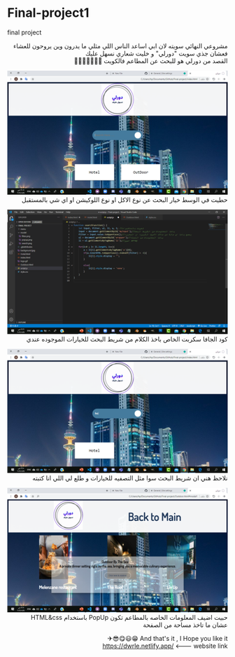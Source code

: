 # Final-project1
final project
<div dir="rtl">

مشروعي النهائي سويته لان ابي اساعد الناس اللي مثلي ما يدرون وين يروحون للعشاء <br> 
فعشان جذي سويت "دورلي" و خليت شعاري نسهل عليك <br>
القصد من دورلي هو للبحث عن المطاعم فالكويت 🍕🍔🍟🍿🌭🍗🥩 <br>

<img src="./model/search.png" ><br>
حطيت في الوسط خيار البحث عن نوع الاكل او نوع اللوكيشن او اي شي بالمستقبل <br> 

<img src="./model/Js.png"><br>
كود الجافا سكربت الخاص باخذ الكلام من شريط البحث للخيارات الموجوده عندي <br> 

<img src="./model/fliter.png"><br>
نلاحظ هني ان شريط البحث سوا مثل التصفيه للخيارات و طلع لي اللي انا كتبته 

<img src="./model/popup.png"><br>
حبيت اضيف المعلومات الخاصه بالمطاعم تكون PopUp باستخدام HTML&css <br> عشان ما تاخذ مساحة من الصفحة  

And that's it , I Hope you like it 😁😃😋😎✈ <br>
https://dwrle.netlify.app/ <--- website link
